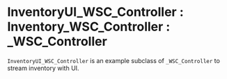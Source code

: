 # InventoryUI_WSC_Controller : Inventory_WSC_Controller : _WSC_Controller

`InventoryUI_WSC_Controller` is an example subclass of `_WSC_Controller` to stream inventory with UI. 
